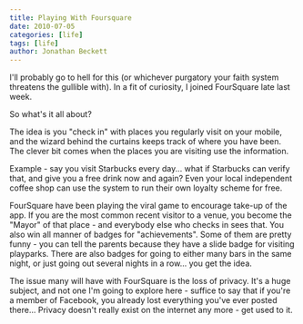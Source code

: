 ```yaml
---
title: Playing With Foursquare
date: 2010-07-05
categories: [life]
tags: [life]
author: Jonathan Beckett
---
```


I'll probably go to hell for this (or whichever purgatory your faith system threatens the gullible with). In a fit of curiosity, I joined FourSquare late last week.

So what's it all about?

The idea is you "check in" with places you regularly visit on your mobile, and the wizard behind the curtains keeps track of where you have been. The clever bit comes when the places you are visiting use the information.

Example - say you visit Starbucks every day... what if Starbucks can verify that, and give you a free drink now and again? Even your local independent coffee shop can use the system to run their own loyalty scheme for free.

FourSquare have been playing the viral game to encourage take-up of the app. If you are the most common recent visitor to a venue, you become the "Mayor" of that place - and everybody else who checks in sees that. You also win all manner of badges for "achievements". Some of them are pretty funny - you can tell the parents because they have a slide badge for visiting playparks. There are also badges for going to either many bars in the same night, or just going out several nights in a row... you get the idea.

The issue many will have with FourSquare is the loss of privacy. It's a huge subject, and not one I'm going to explore here - suffice to say that if you're a member of Facebook, you already lost everything you've ever posted there... Privacy doesn't really exist on the internet any more - get used to it.